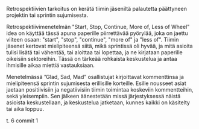 Retrospektiivien tarkoitus on kerätä tiimin jäseniltä palautetta päättyneen projektin tai sprintin sujumisesta. 

Retrospektiivimenetelmän "Start, Stop, Continue, More of, Less of Wheel" idea on käyttää tässä apuna paperille piirrettävää pyörylää, joka on jaettu viiteen osaan: "start", "stop", "continue", "more of" ja "less of". Tiimin jäsenet kertovat mielipiteensä siitä, mikä sprintissä oli hyvää, ja mitä asioita tulisi lisätä tai vähentää, tai aloittaa tai lopettaa, ja ne kirjataan paperille oikeisiin sektoreihin. Tässä on tärkeää rohkaista keskustelua ja antaa ihmisille aikaa miettiä vastauksiaan.

Menetelmässä  ”Glad, Sad, Mad” osallistujat kirjoittavat kommenttinsa ja mielipiteensä sprintin sujumisesta erillisille korteille. Esille nousseet asiat jaetaan positiivisiin ja negatiivisiin tiimin toimintaa koskeviin kommentteihin, sekä yleisempiin. Sen jälkeen äänestetään missä järjestyksessä näistä asioista keskustellaan, ja keskustelua jatketaan, kunnes kaikki on käsitelty tai aika loppuu. 

t. 6 commit 1
